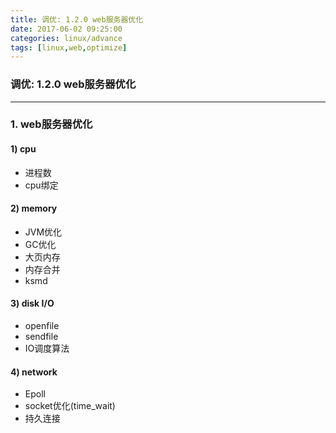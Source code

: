 ```yaml
---
title: 调优: 1.2.0 web服务器优化
date: 2017-06-02 09:25:00
categories: linux/advance
tags: [linux,web,optimize]
---
```

### 调优: 1.2.0 web服务器优化

---

### 1. web服务器优化
#### 1) cpu
- 进程数
- cpu绑定
#### 2) memory
- JVM优化
- GC优化
- 大页内存
- 内存合并
- ksmd
#### 3) disk I/O
- openfile
- sendfile
- IO调度算法
#### 4) network
- Epoll
- socket优化(time_wait)
- 持久连接
